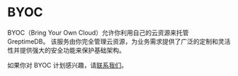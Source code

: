 # BYOC

BYOC（Bring Your Own Cloud）允许你利用自己的云资源来托管 GreptimeDB。
该服务由你完全管理云资源，为业务需求提供了广泛的定制和灵活性并提供强大的安全功能来保护基础架构。

如果你对 BYOC 计划感兴趣，请[联系我们](https://m0k0y6ku50y.typeform.com/to/jwxzJCH4)。
